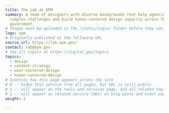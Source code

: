 ```yaml
---
title: The Lab at OPM
summary: A team of designers with diverse backgrounds that help agencies address
  complex challenges and build human-centered design capacity across the federal
  government.
# Images must be uploaded in the /static/logos/ folder before they can be used here.
logo: opm
# Originally published at the following URL
source_url: https://lab.opm.gov/
contact: lab@opm.gov
# See all topics at https://digital.gov/topics
topics:
  - design
  - content-strategy
  - user-centered-design
  - human-centered-design
# Controls how this page appears across the site
# 0 -- hides this service from all pages, but URL is still public
# 1 -- will appear on the tools and services page, and all related topic pages
# 2 -- will appear as related service (ADs) on blog posts and event pages
weight: 2

---
```


